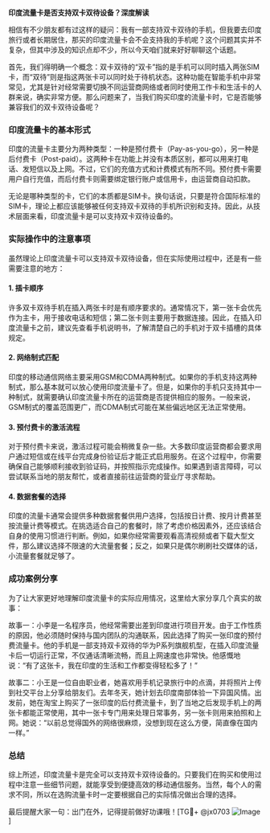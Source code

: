 **印度流量卡是否支持双卡双待设备？深度解读**

相信有不少朋友都有过这样的疑问：我有一部支持双卡双待的手机，但我要去印度旅行或者长期居住，那买的印度流量卡会不会支持我的手机呢？这个问题其实并不复杂，但其中涉及的知识点却不少，所以今天咱们就来好好聊聊这个话题。

首先，我们得明确一个概念：双卡双待的“双卡”指的是手机可以同时插入两张SIM卡，而“双待”则是指这两张卡可以同时处于待机状态。这种功能在智能手机中非常常见，尤其是针对经常需要切换不同运营商网络或者同时使用工作卡和生活卡的人群来说，确实非常方便。那么问题来了，当我们购买印度的流量卡时，它是否能够兼容我们的双卡双待设备呢？

### 印度流量卡的基本形式

印度的流量卡主要分为两种类型：一种是预付费卡（Pay-as-you-go），另一种是后付费卡（Post-paid）。这两种卡在功能上并没有本质区别，都可以用来打电话、发短信以及上网。不过，它们的充值方式和计费模式有所不同。预付费卡需要用户自行充值，而后付费卡则需要绑定银行账户或信用卡，由运营商自动扣款。

无论是哪种类型的卡，它们的本质都是SIM卡。换句话说，只要是符合国际标准的SIM卡，理论上都应该能够被任何支持双卡双待的手机所识别和支持。因此，从技术层面来看，印度流量卡是可以支持双卡双待设备的。

### 实际操作中的注意事项

虽然理论上印度流量卡可以支持双卡双待设备，但在实际使用过程中，还是有一些需要注意的地方：

#### 1. 插卡顺序
许多双卡双待手机在插入两张卡时是有顺序要求的。通常情况下，第一张卡会优先作为主卡，用于接收电话和短信；第二张卡则主要用于数据连接。因此，在插入印度流量卡之前，建议先查看手机说明书，了解清楚自己的手机对于双卡插槽的具体规定。

#### 2. 网络制式匹配
印度的移动通信网络主要采用GSM和CDMA两种制式。如果你的手机支持这两种制式，那么基本就可以放心使用印度流量卡了。但是，如果你的手机只支持其中一种制式，就需要确认印度流量卡所在的运营商是否提供相应的服务。一般来说，GSM制式的覆盖范围更广，而CDMA制式可能在某些偏远地区无法正常使用。

#### 3. 预付费卡的激活流程
对于预付费卡来说，激活过程可能会稍微复杂一些。大多数印度运营商都会要求用户通过短信或在线平台完成身份验证后才能正式启用服务。在这个过程中，你需要确保自己能够顺利接收到验证码，并按照指示完成操作。如果遇到语言障碍，可以尝试联系当地的朋友帮忙，或者直接前往运营商的营业厅寻求帮助。

#### 4. 数据套餐的选择
印度的流量卡通常会提供多种数据套餐供用户选择，包括按日计费、按月计费甚至按流量计费等模式。在挑选适合自己的套餐时，除了考虑价格因素外，还应该结合自身的使用习惯进行判断。例如，如果你经常需要观看高清视频或者下载大型文件，那么建议选择不限速的大流量套餐；反之，如果只是偶尔刷刷社交媒体的话，小流量套餐就足够了。

### 成功案例分享

为了让大家更好地理解印度流量卡的实际应用情况，这里给大家分享几个真实的故事：

故事一：小李是一名程序员，他经常需要出差到印度进行项目开发。由于工作性质的原因，他必须随时保持与国内团队的沟通联系，因此选择了购买一张印度的预付费流量卡。他的手机是一部支持双卡双待的华为P系列旗舰机型，在插入印度流量卡后一切运行正常，不仅通话清晰流畅，而且上网速度也非常快。他感慨地说：“有了这张卡，我在印度的生活和工作都变得轻松多了！”

故事二：小王是一位自由职业者，她喜欢用手机记录旅行中的点滴，并将照片上传到社交平台上分享给朋友们。去年冬天，她计划去印度南部体验一下异国风情。出发前，她在淘宝上购买了一张印度的后付费流量卡，到了当地之后发现手机上的两张卡都能正常使用，其中一张卡专门用来处理日常事务，另一张卡则用来拍照和上网。她说：“以前总觉得国外的网络很麻烦，没想到现在这么方便，简直像在国内一样。”

### 总结

综上所述，印度流量卡是完全可以支持双卡双待设备的。只要我们在购买和使用过程中注意一些细节问题，就能享受到便捷高效的移动通信服务。当然，每个人的需求不同，所以在选购流量卡时一定要根据自己的实际情况做出合理的选择。

最后提醒大家一句：出门在外，记得提前做好功课哦！[TG💪+ @jx0703 ![Image](https://github.com/user-attachments/assets/dbca1d08-cadb-493c-b0ec-ad6f7a83f270)]